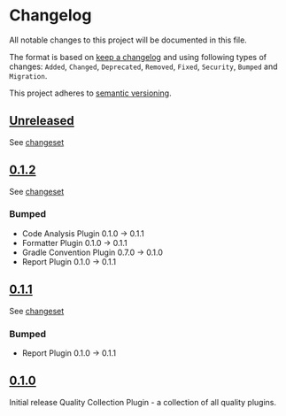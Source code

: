# Changelog

All notable changes to this project will be documented in this file.

The format is based on [keep a changelog](http://keepachangelog.com/en/1.0.0/) and using following
types of changes: `Added`, `Changed`, `Deprecated`, `Removed`, `Fixed`, `Security`, `Bumped` and `Migration`.

This project adheres to [semantic versioning](http://semver.org/spec/v2.0.0.html).

## [Unreleased](https://github.com/bitfunk/gradle-plugins/releases/latest)

See [changeset](https://github.com/bitfunk/gradle-plugins/compare/plugin-quality@v0.1.1...main)

## [0.1.2](https://github.com/bitfunk/gradle-plugins/releases/tag/plugin-quality@v0.1.2)

See [changeset](https://github.com/bitfunk/gradle-plugins/compare/plugin-quality@v0.1.1...plugin-quality@v0.1.2)

### Bumped

- Code Analysis Plugin 0.1.0 -> 0.1.1
- Formatter Plugin 0.1.0 -> 0.1.1
- Gradle Convention Plugin 0.7.0 -> 0.1.0
- Report Plugin 0.1.0 -> 0.1.1

## [0.1.1](https://github.com/bitfunk/gradle-plugins/releases/tag/plugin-quality@v0.1.1)

See [changeset](https://github.com/bitfunk/gradle-plugins/compare/plugin-quality@v0.1.0...plugin-quality@v0.1.1)

### Bumped

- Report Plugin 0.1.0 -> 0.1.1

## [0.1.0](https://github.com/bitfunk/gradle-plugins/releases/tag/plugin-quality@v0.1.0)

Initial release Quality Collection Plugin - a collection of all quality plugins.
